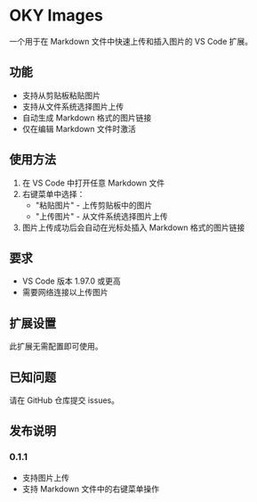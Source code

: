 # OKY Images

一个用于在 Markdown 文件中快速上传和插入图片的 VS Code 扩展。

## 功能

- 支持从剪贴板粘贴图片
- 支持从文件系统选择图片上传
- 自动生成 Markdown 格式的图片链接
- 仅在编辑 Markdown 文件时激活

## 使用方法

1. 在 VS Code 中打开任意 Markdown 文件
2. 右键菜单中选择：
   - "粘贴图片" - 上传剪贴板中的图片
   - "上传图片" - 从文件系统选择图片上传
3. 图片上传成功后会自动在光标处插入 Markdown 格式的图片链接

## 要求

- VS Code 版本 1.97.0 或更高
- 需要网络连接以上传图片

## 扩展设置

此扩展无需配置即可使用。

## 已知问题

请在 GitHub 仓库提交 issues。

## 发布说明

### 0.1.1

- 支持图片上传
- 支持 Markdown 文件中的右键菜单操作